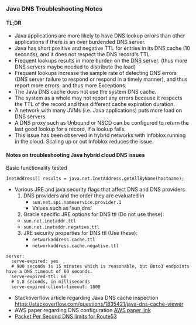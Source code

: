 ### Java DNS Troubleshooting Notes
#### TL;DR
* Java applications are more likely to have DNS lookup errors than other applications if there is an over burdended DNS server.
* Java has short positive and negative TTL for entries in its DNS cache (10 seconds), and it does not respect the DNS record's TTL.
* Frequent lookups results in more burden on the DNS server. (thus more DNS servers maybe needed to distribute the load)
* Frequent lookups increase the sample rate of detecting DNS errors (DNS server failure to respond or respond in a timely manner), and thus report more errors, and thus more Exceptions.
* The Java DNS cache does not use the system DNS cache.
* The system as a whole may not report any errors because it respects the TTL of the record and thus different cache expiration duration.
* A network with many JVMs (i.e. Java applications) puts more load on DNS servers.
* A DNS proxy such as Unbound or NSCD can be configured to return the last good lookup for a record, if a lookup fails.
* This issue has been observed in hybrid networks with Infoblox running in the cloud. Scaling up or out Infoblox reduces the issue.

#### Notes on troubleshooting Java hybrid cloud DNS issues

Basic functionality tested
```
InetAddress[] results = java.net.InetAddress.getAllByName(hostname);
```

* Various JRE and java.security flags that affect DNS and DNS providers
  1. DNS providers and the order they are evaluated in
    	* `sun.net.spi.nameservice.provider.1`
    	* Values such as 'sun,dns'
  2. Oracle specific JRE options for DNS ttl (Do not use these):
	* `sun.net.inetaddr.ttl`
	* `sun.net.inetaddr.negative.ttl`
  3. JRE security properties for DNS ttl (Use these):
    	* `networkaddress.cache.ttl`
    	* `networkaddress.cache.negative.ttl`
    
```
server:
  serve-expired: yes
  # 900 seconds is 15 minutes which is reasonable, but Boto3 endpoints have a DNS timeout of 60 seconds.
  serve-expired-ttl: 60            
  # 1.8 seconds, in milliseconds
  serve-expired-client-timeout: 1800  
```

* Stackoverflow article regarding Java DNS cache inspection https://stackoverflow.com/questions/1835421/java-dns-cache-viewer
* AWS paper regarding DNS configuration [AWS paper link](https://docs.aws.amazon.com/whitepapers/latest/hybrid-cloud-dns-options-for-vpc/additional-considerations.html)
* [Packet Per Second DNS limits for Route53](https://repost.aws/knowledge-center/vpc-find-cause-of-failed-dns-queries) 
